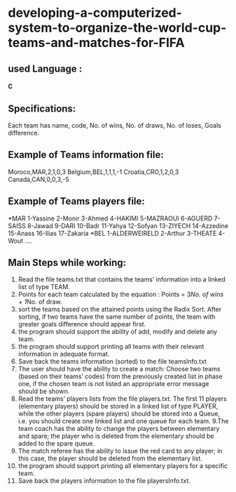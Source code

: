 # developing-a-computerized-system-to-organize-the-world-cup-teams-and-matches-for-FIFA

## used Language : 
#### C 
## Specifications: 
Each team has name, code, No. of wins, No. of draws, No. of loses, Goals difference.
## Example of Teams information file:
Moroco,MAR,2,1,0,3
Belgium,BEL,1,1,1,-1
Croatia,CRO,1,2,0,3
Canada,CAN,0,0,3,-5
## Example of Teams players file: 
*MAR
1-Yassine
2-Monir
3-Ahmed
4-HAKIMI
5-MAZRAOUI
6-AGUERD
7-SAISS
8-Jawad
9-DARI
10-Badr
11-Yahya
12-Sofyan
13-ZIYECH
14-Azzedine
15-Anass
16-Ilias
17-Zakaria
*BEL
1-ALDERWEIRELD
2-Arthur
3-THEATE
4-Wout
….
## Main Steps while working: 
1. Read the file teams.txt that contains the teams’ information into a linked list of type 
TEAM.
2. Points for each team calculated by the equation : 
Points = 3*No. of wins + 1*No. of draw.
3. sort the teams based on the attained points using the Radix Sort.
After sorting, if two teams have the same number of points, the team with greater goals 
difference should appear first.
4. the program should support the ability of add, modify and delete any team.
5. the program should support printing all teams with their relevant information in 
adequate format.
6. Save back the teams information (sorted) to the file teamsInfo.txt
7. The user should have the ability to create a match: Choose two teams (based on their 
teams’ codes) from the previously created list in phase one, if the chosen team is not 
listed an appropriate error message should be shown.
8. Read the teams’ players lists from the file players.txt. The first 11 players (elementary 
players) should be stored in a linked list of type PLAYER, while the other players (spare 
players) should be stored into a Queue, i.e. you should create one linked list and one 
queue for each team.
9.The team coach has the ability to change the players between elementary and spare; the 
player who is deleted from the elementary should be added to the spare queue.
10. The match referee has the ability to issue the red card to any player; in this case, the 
player should be deleted from the elementary list.
11. the program should support printing all elementary players for a specific team.
12. Save back the players information to the file playersInfo.txt.
    
